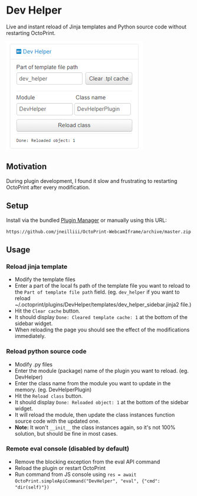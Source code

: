 # Dev Helper

Live and instant reload of Jinja templates and Python source code without restarting OctoPrint.

![screenshot](screenshot.png)


## Motivation

During plugin development, I found it slow and frustrating to restarting OctoPrint after every modification.


## Setup

Install via the bundled [Plugin Manager](https://github.com/foosel/OctoPrint/wiki/Plugin:-Plugin-Manager)
or manually using this URL:

    https://github.com/jneilliii/OctoPrint-WebcamIframe/archive/master.zip


## Usage


### Reload jinja template

 - Modify the template files
 - Enter a part of the local fs path of the template file you want to reload to the `Part of template file path` field.
   (eg. `dev_helper` if you want to reload ~/.octoprint/plugins/DevHelper/templates/dev_helper_sidebar.jinja2 file.)
 - Hit the `Clear cache` button.
 - It should display `Done: Cleared template cache: 1` at the bottom of the sidebar widget.
 - When reloading the page you should see the effect of the modifications immediately.


### Reload python source code

 - Modify .py files
 - Enter the module (package) name of the plugin you want to reload. (eg. DevHelper)
 - Enter the class name from the module you want to update in the memory. (eg. DevHelperPlugin)
 - Hit the `Reload class` button.
 - It should display `Done: Reloaded object: 1` at the bottom of the sidebar widget.
 - It will reload the module, then update the class instances function source code with the updated one.
 - **Note:** It won't `__init__` the class instances again, so it's not 100% solution, but should be fine in most cases.


### Remote eval console (disabled by default)

 - Remove the blocking exception from the eval API command
 - Reload the plugin or restart OctoPrint
 - Run command from JS console using `res = await OctoPrint.simpleApiCommand("DevHelper", "eval", {"cmd": "dir(self)"})`

